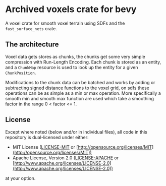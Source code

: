 # Archived voxels crate for bevy

A voxel crate for smooth voxel terrain using SDFs and the `fast_surface_nets` crate.

## The architecture

Voxel data gets stores as chunks, the chunks get some very simple compression with Run-Length Encoding. Each chunk is stored as an entity, and a `ChunkMap` resource is used to look up the entity for a given `ChunkPosition`.

Modifications to the chunk data can be batched and works by adding or subtracting signed distance functions to the voxel grid, on sdfs these operations can be as simple as a min or max operation. More specifically a smooth min and smooth max function are used which take a smoothing factor in the range 0 < factor <= 1.

## License

Except where noted (below and/or in individual files), all code in this repository is dual-licensed under either:

* MIT License ([LICENSE-MIT](LICENSE-MIT) or [http://opensource.org/licenses/MIT](http://opensource.org/licenses/MIT))
* Apache License, Version 2.0 ([LICENSE-APACHE](LICENSE-APACHE) or [http://www.apache.org/licenses/LICENSE-2.0](http://www.apache.org/licenses/LICENSE-2.0))

at your option.
